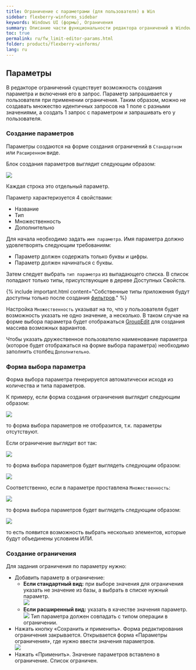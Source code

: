 ```yaml
---
title: Ограничение с параметрами (для пользователя) в Win
sidebar: flexberry-winforms_sidebar
keywords: Windows UI (формы), Ограничения
summary: Описание части функциональности редактора ограничений в Windows-приложениях
toc: true
permalink: ru/fw_limit-editor-params.html
folder: products/flexberry-winforms/
lang: ru
---
```


## Параметры
В редакторе ограничений существует возможность создания параметра и включения его в запрос. Параметр запрашивается у пользователя при применении ограничения. Таким образом, можно не создавать множество идентичных запросов на 1 поле с разными значениями, а создать 1 запрос с параметром и запрашивать его у пользователя.

### Создание параметров
Параметры создаются на форме создания ограничений в `Стандартном` или `Расширенном` виде.

Блок создания параметров выглядит следующим образом:

![](/images/pages/products/flexberry-winforms/subsystems/limits/limit-params.png)

Каждая строка это отдельный параметр.

Параметр характеризуется 4 свойствами:
* Название
* Тип
* Множественность
* Дополнительно

Для начала необходимо задать `имя параметра`. Имя параметра должно удовлетворять следующим требованиям:
* Параметр должен содержать только буквы и цифры.
* Параметр должен начинаться с буквы.

Затем следует выбрать `тип параметра` из выпадающего списка. В список попадают только типы, присутствующие в дереве Доступных Свойств.

{% include important.html content="Собственные типы приложения будут доступны только после создания [фильтров](fw_filter-example.html)." %}

Настройка `Множественность` указыват на то, что у пользователя будет возможность указать не одно значение, а несколько. В таком случае на форме выбора параметра будет отображаться [GroupEdit](fw_group-edit.html) для создания массива возможных вариантов.

Чтобы указать дружественное пользователю наименование параметра (которое будет отображаться на форме выбора параметра) необходимо заполнить столбец `Дополнительно`.



### Форма выбора параметра
Форма выбора параметра генерируется автоматически исходя из количества и типа параметров.

К примеру, если форма создания ограничения выглядит следующим образом:

![](/images/pages/products/flexberry-winforms/subsystems/limits/limit01.png)

то форма выбора параметров не отобразится, т.к. параметры отсутствуют.

Если ограничение выглядит вот так:

![](/images/pages/products/flexberry-winforms/subsystems/limits/limit02.png)

то форма выбора параметров будет выглядеть следующим образом:

![](/images/pages/products/flexberry-winforms/subsystems/limits/limit03.png)

Соответственно, если в параметре проставлена `Множественность`:

![](/images/pages/products/flexberry-winforms/subsystems/limits/limit04.png)

то форма выбора параметров будет выглядеть следующим образом:

![](/images/pages/products/flexberry-winforms/subsystems/limits/limit05.png)

то есть появится возможность выбрать несколько элементов, которые будут объединены условием ИЛИ.


### Создание ограничения
Для задания ограничения по параметру нужно:
* Добавить параметр в ограничение:
	* __Если стандартный вид:__ при выборе значения для ограничения указать не значение из базы, а выбрать в списке нужный параметр.<br>
    ![](/images/pages/products/flexberry-winforms/subsystems/limits/limit-editor-form/24.png)
    * __Если расширенный вид:__ указать в качестве значения параметр.<br>
    ![](/images/pages/products/flexberry-winforms/subsystems/limits/limit-editor-form/25.png)
Тип параметра должен совпадать с типом операции в ограничении.
* Нажать кнопку «Сохранить и применить». Форма редактирования ограничения закрывается. Открывается форма «Параметры ограничения», где нужно ввести значения параметров.<br>
![](/images/pages/products/flexberry-winforms/subsystems/limits/limit-editor-form/26.png) 
* Нажать «Применить». Значение параметров вставлено в ограничение. Список ограничен.

